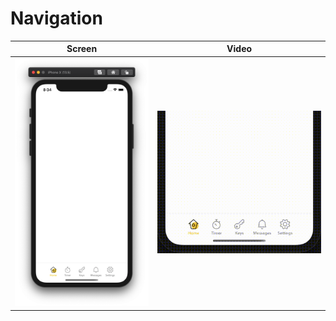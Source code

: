# Navigation

| Screen | Video |
| ------ | ------ |
| ![caption](https://github.com/cristhianleonli/codeland/blob/main/CustomNavbarA/screenshots/caption.png) | <img src="https://github.com/cristhianleonli/codeland/blob/main/CustomNavbarA/screenshots/video.gif" width="700"> |
